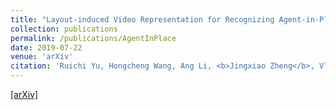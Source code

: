 ```yaml
---
title: "Layout-induced Video Representation for Recognizing Agent-in-Place Actions"
collection: publications
permalink: /publications/AgentInPlace
date: 2019-07-22
venue: 'arXiv'
citation: 'Ruichi Yu, Hongcheng Wang, Ang Li, <b>Jingxiao Zheng</b>, Vlad I. Morariu and Larry S. Davis. <i>arXiv preprint arXiv:1804.01429.</i> <b>To appear in ICCV 2019.</b>'
--- 
```

[[arXiv]](https://arxiv.org/abs/1804.01429)
